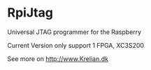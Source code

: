 RpiJtag
=============================================

Universal JTAG programmer for the Raspberry

Current Version only support 1 FPGA, XC3S200

See more on http://www.Krelian.dk
